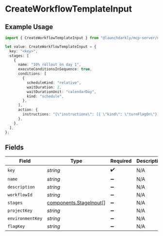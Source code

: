 # CreateWorkflowTemplateInput

## Example Usage

```typescript
import { CreateWorkflowTemplateInput } from "@launchdarkly/mcp-server/models/components";

let value: CreateWorkflowTemplateInput = {
  key: "<key>",
  stages: [
    {
      name: "10% rollout on day 1",
      executeConditionsInSequence: true,
      conditions: [
        {
          scheduleKind: "relative",
          waitDuration: 2,
          waitDurationUnit: "calendarDay",
          kind: "schedule",
        },
      ],
      action: {
        instructions: "{\"instructions\": [{ \"kind\": \"turnFlagOn\"}]}",
      },
    },
  ],
};
```

## Fields

| Field                                                            | Type                                                             | Required                                                         | Description                                                      |
| ---------------------------------------------------------------- | ---------------------------------------------------------------- | ---------------------------------------------------------------- | ---------------------------------------------------------------- |
| `key`                                                            | *string*                                                         | :heavy_check_mark:                                               | N/A                                                              |
| `name`                                                           | *string*                                                         | :heavy_minus_sign:                                               | N/A                                                              |
| `description`                                                    | *string*                                                         | :heavy_minus_sign:                                               | N/A                                                              |
| `workflowId`                                                     | *string*                                                         | :heavy_minus_sign:                                               | N/A                                                              |
| `stages`                                                         | [components.StageInput](../../models/components/stageinput.md)[] | :heavy_minus_sign:                                               | N/A                                                              |
| `projectKey`                                                     | *string*                                                         | :heavy_minus_sign:                                               | N/A                                                              |
| `environmentKey`                                                 | *string*                                                         | :heavy_minus_sign:                                               | N/A                                                              |
| `flagKey`                                                        | *string*                                                         | :heavy_minus_sign:                                               | N/A                                                              |